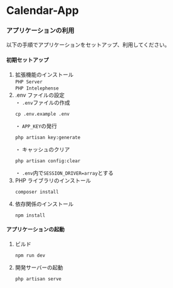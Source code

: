 # Calendar-App

### アプリケーションの利用

以下の手順でアプリケーションをセットアップ、利用してください。

#### 初期セットアップ

1. 拡張機能のインストール<br>
   `PHP Server`<br>
   `PHP Intelephense`
2. .env ファイルの設定<br>
   ・ `.env`ファイルの作成
    ```
    cp .env.example .env
    ```
    ・ `APP_KEY`の発行
    ```
    php artisan key:generate
    ```
    ・ キャッシュのクリア
    ```
    php artisan config:clear
    ```
    ・ `.env`内で`SESSION_DRIVER=array`とする
3. PHP ライブラリのインストール
    ```
    composer install
    ```
4. 依存関係のインストール
    ```
    npm install
    ```

#### アプリケーションの起動

1. ビルド
    ```
    npm run dev
    ```
2. 開発サーバーの起動
    ```
    php artisan serve
    ```
